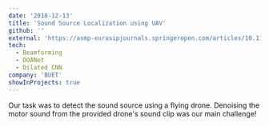 ```yaml
---
date: '2018-12-13'
title: 'Sound Source Localization using UAV'
github: ''
external: 'https://asmp-eurasipjournals.springeropen.com/articles/10.1186/s13636-020-00184-2'
tech:
  - Beamforming
  - DOANet
  - Dilated CNN
company: 'BUET'
showInProjects: true
---
```


Our task was to detect the sound source using a flying drone. Denoising the motor sound from the provided drone's sound clip was our main challenge!
